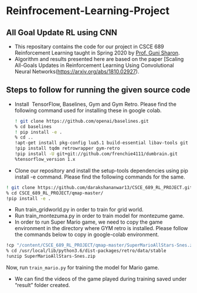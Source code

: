 # Reinfrocement-Learning-Project
## All Goal Update RL using CNN

- This repositary contains the code for our project in CSCE 689 Reinforcement Learning taught in Spring 
2020 by [Prof. Guni Sharon](http://faculty.cse.tamu.edu/guni/).
- Algorithm and results presented here are based on the paper 
[Scaling All-Goals Updates in Reinforcement Learning Using Convolutional Neural Networks(https://arxiv.org/abs/1810.02927).

## Steps to follow for running the given source code 
- Install  TensorFlow, Baselines, Gym and Gym Retro. Please find the following command used for installing these in google colab.
   ```bash
   ! git clone https://github.com/openai/baselines.git 
   % cd baselines 
   ! pip install -e .
   % cd ..
   !apt-get install pkg-config lua5.1 build-essential libav-tools git
   !pip install tqdm retrowrapper gym-retro
   !pip install -U git+git://github.com/frenchie4111/dumbrain.git
   %tensorflow_version 1.x 
   ```
- Clone our repository and install the setup-tools dependencies using pip install -e command. Please find the following commands for the same.
```bash
! git clone https://github.com/darakshananwar13/CSCE_689_RL_PROJECT.git
% cd CSCE_689_RL_PROJECT/qmap-master/
!pip install -e . 
```
- Run train_gridworld.py in order to train for grid world.
- Run train_montezuma.py in order to train model for montezume game. 
- In order to run Super Mario game, we need to copy the game environment in the directory where GYM retro is installed. Please follow the commands below to copy in google-colab environment.
```bash   
!cp "/content/CSCE_689_RL_PROJECT/qmap-master/SuperMarioAllStars-Snes.zip" "/usr/local/lib/python3.6/dit-  packages/retro/data/stable" 
% cd /usr/local/lib/python3.6/dist-packages/retro/data/stable
!unzip SuperMarioAllStars-Snes.zip 
```
Now, run `train_mario.py` for training the model for Mario game. 
- We can find the videos of the game played during training saved under “result” folder created.


